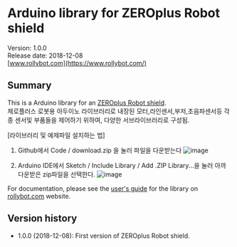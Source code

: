 # Arduino library for ZEROplus Robot shield

Version: 1.0.0<br>
Release date: 2018-12-08<br>
[www.rollybot.com](https://www.rollybot.com/)

## Summary

This is a Arduino library for an
[ZEROplus Robot shield](https://www.rollybot.com/product/detail.html?product_no=18&cate_no=1&display_group=2).<br>
제로플러스 로봇용 아두이노 라이브러리로 내장된 모터,라인센서,부저,초음파센서등 각종 센서및 부품들을 제어하기 위하여, 
다양한 서브라이브러리로 구성됨.

[라이브러리 및 예제파일 설치하는 법]
1. Github에서 Code / download.zip 을 눌러 파일을 다운받는다
![image](https://user-images.githubusercontent.com/5675424/222409152-09fc7871-507c-442d-827e-1a2e65ffeb90.png)

2. Arduino IDE에서 Sketch / Include Library / Add .ZIP Library...을 눌러 아까 다운받은 zip파일을 선택한다.
![image](https://user-images.githubusercontent.com/5675424/222390929-ef0f187a-8064-485c-b47d-52af86f803bf.png)



For documentation, please see the
[user's guide](https://www.pololu.com/docs/0J19) for the library on
[rollybot.com](https://www.rollybot.com/) website.

## Version history
* 1.0.0 (2018-12-08): First version of ZEROplus Robot shield.
